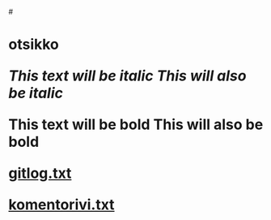 #<h1> otsikko

*This text will be italic*
_This will also be italic_

**This text will be bold**
__This will also be bold__



[gitlog.txt](https://github.com/stjvaini/ot-harjoitustyo/blob/master/laskarit/viikko1/gitlog.txt)

[komentorivi.txt](https://github.com/stjvaini/ot-harjoitustyo/blob/master/laskarit/viikko1/komentorivi.txt)
